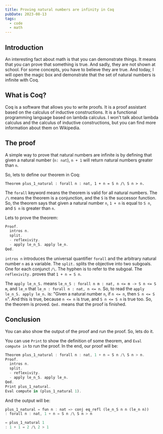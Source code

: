 ```yaml
---
title: Proving natural numbers are infinity in Coq
pubDate: 2023-08-13
tags:
  - code
  - math
---
```


## Introduction

An interesting fact about math is that you can demonstrate things. It means that you can prove that something is true. And sadly, they are not shown at school. For some concepts, you have to believe they are true. And today, I will open the magic box and demonstrate that the set of natural numbers is infinite with Coq.

## What is Coq?

Coq is a software that allows you to write proofs. It is a proof assistant based on the calculus of inductive constructions. It is a functional programming language based on lambda calculus. I won't talk about lambda calculus and the calculus of inductive constructions, but you can find more information about them on Wikipedia.

## The proof

A simple way to prove that natural numbers are infinite is by defining that given a natural number (`n: nat`), `n + 1` will return natural numbers greater than `n`.

So, lets to define our theorem in Coq:

```coq
Theorem plus_1_natural : forall n : nat, 1 + n = S n /\ S n > n.
```

The `forall` keyword means the theorem is valid for all natural numbers. The `/\` means the theorem is a conjunction, and the `S` is the successor function. So, the theorem says that given a natural number `n`, `1 + n` is equal to `S n`, and `S n` is greater than `n`.

Lets to prove the theorem:

```rust
Proof.
  intros n.
  split.
  - reflexivity.
  - apply le_n_S. apply le_n.
Qed.
```

`intros n` introduces the universal quantifier `forall` and the arbitrary natural number `n` as a variable. The `split.` splits the objective into two subgoals. One for each conjunct `/\`. The hyphen is to refer to the subgoal. The `reflexivity.` proves that `1 + n = S n`. 

The `apply le_n_S.` means `le_n_S : forall n m : nat, n <= m -> S n <= S m`, and `le_n` that `le_n : forall n : nat, n <= n`. So, to read the `apply le_n_S. apply le_n.` is: "Given a natural number `n`, if `n <= n`, then `S n <= S n`". And this is true, because `n <= n` is true, and `S n <= S n` is true too. So, the theorem is proved. `Qed.` means that the proof is finished. 


## Conclusion

You can also show the output of the proof and run the proof. So, lets do it.

You can use `Print` to show the definition of some theorem, and `Eval compute in` to run the proof. In the end, our proof will be:

```rust
Theorem plus_1_natural : forall n : nat, 1 + n = S n /\ S n > n.
Proof.
  intros n.
  split.
  - reflexivity.
  - apply le_n_S. apply le_n.
Qed.
Print plus_1_natural.
Eval compute in (plus_1_natural 1).
```

And the output will be:

```rust
plus_1_natural = fun n : nat => conj eq_refl (le_n_S n n (le_n n))
: forall n : nat, 1 + n = S n /\ S n > n
```

```rust
= plus_1_natural 1
: 1 + 1 = 2 /\ 2 > 1
```

